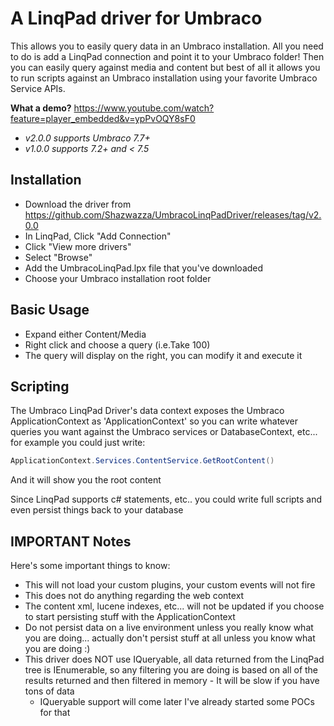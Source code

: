 # A LinqPad driver for Umbraco

This allows you to easily query data in an Umbraco installation. All you need to do is add a LinqPad connection and point it to your Umbraco folder! 
Then you can easily query against media and content but best of all it allows you to run scripts against an Umbraco installation using your 
favorite Umbraco Service APIs. 

__What a demo?__ https://www.youtube.com/watch?feature=player_embedded&v=ypPvOQY8sF0

* _v2.0.0 supports Umbraco 7.7+_
* _v1.0.0 supports 7.2+ and < 7.5_

## Installation

* Download the driver from https://github.com/Shazwazza/UmbracoLinqPadDriver/releases/tag/v2.0.0
* In LinqPad, Click "Add Connection"
* Click "View more drivers"
* Select "Browse"
* Add the UmbracoLinqPad.lpx file that you've downloaded
* Choose your Umbraco installation root folder

## Basic Usage

* Expand either Content/Media
* Right click and choose a query (i.e.Take 100)
* The query will display on the right, you can modify it and execute it

## Scripting

The Umbraco LinqPad Driver's data context exposes the Umbraco ApplicationContext as 'ApplicationContext' 
so you can write whatever queries you want against the Umbraco services or DatabaseContext, etc... for example you could just write:

```cs
ApplicationContext.Services.ContentService.GetRootContent()
```

And it will show you the root content

Since LinqPad supports c# statements, etc.. you could write full scripts and even persist things back to your database

## IMPORTANT Notes

Here's some important things to know:

* This will not load your custom plugins, your custom events will not fire
* This does not do anything regarding the web context
* The content xml, lucene indexes, etc... will not be updated if you choose to start persisting stuff with the ApplicationContext
* Do not persist data on a live environment unless you really know what you are doing... actually don't persist stuff at all unless you know what you are doing :)
* This driver does NOT use IQueryable, all data returned from the LinqPad tree is IEnumerable, so any filtering you are doing is based on all of the results returned and then filtered in memory - It will be slow if you have tons of data
     * IQueryable support will come later I've already started some POCs for that